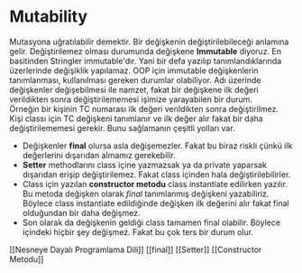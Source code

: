 # Mutability

Mutasyona uğratılabilir demektir. Bir değişkenin değiştirilebileceği anlamına gelir.
Değiştirilemez olması durumunda değişkene **Immutable** diyoruz. En basitinden Stringler immutable'dır. Yani bir defa yazılıp tanımlandıklarında üzerlerinde değişiklik yapılamaz.
OOP için immutable değişkenlerin tanımlanması, kullanılması gereken durumlar olabiliyor. Adı üzerinde değişkenler değişebilmesi ile namzet, fakat bir değişkene ilk değeri verildikten sonra değiştirilememesi işimize yarayabilen bir durum.  
Örneğin bir kişinin TC numarası ilk değeri verildikten sonra değiştirilmez. Kişi classı için TC değişkeni tanımlanır ve ilk değer alır fakat bir daha değiştirilememesi gerekir. Bunu sağlamanın çeşitli yolları var.
- Değişkenler **final** olursa asla değişemezler. Fakat bu biraz riskli çünkü ilk değerlerini dışarıdan almamız gerekebilir.
- **Setter** methodlarını class içine yazmazsak ya da private yaparsak dışarıdan erişip değiştirilemez. Fakat class içinden hala değiştirilebilirler.
- Class için yazılan **constructor metodu** class instantiate edilirken yazılır. Bu metoda değişken olarak *final* tanımlanmış değişkeni yazabiliriz. Böylece class instantiate edildiğinde değişken ilk değerini alır fakat final olduğundan bir daha değişmez.
- Son olarak da değişkenin geldiği class tamamen final olabilir. Böylece içindeki hiçbir şey değişmez. Fakat bu çok ters bir durum olur.

[[Nesneye Dayalı Programlama Dili]]
[[final]]
[[Setter]]
[[Constructor Metodu]]